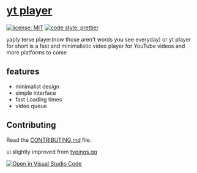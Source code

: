 # [yt player](https://unrealapex.github.io/yt-player/)
[![license: MIT](https://img.shields.io/badge/license-MIT-green?style=flat-square)](LICENSE) 
[![code style: prettier](https://img.shields.io/badge/code_style-prettier-ff69b4.svg?style=flat-square)](https://github.com/prettier/prettier) 

yaply terse player(now those aren't words you see everyday) or yt player for short is a fast and minimalistic video player for YouTube videos and more platforms to come

## features
- minimalist design
- simple interface
- fast Loading times
- video queue

## Contributing
Read the [CONTRIBUTING.md](https://github.com/UnrealApex/yt-player/blob/main/CONTRIBUTING.md) file.

ui slightly improved from [typings.gg](https://github.com/briano1905/typings)

[![Open in Visual Studio Code](https://open.vscode.dev/badges/open-in-vscode.svg)](https://open.vscode.dev/unrealapex/yt-player)
